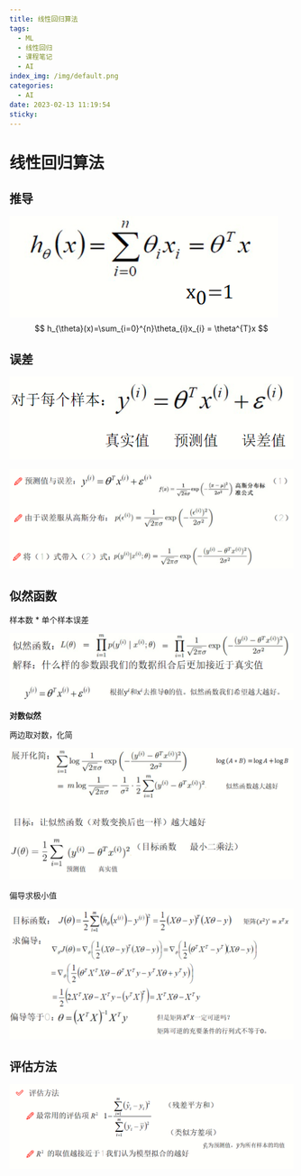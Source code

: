 ```yaml
---
title: 线性回归算法
tags:
  - ML
  - 线性回归
  - 课程笔记
  - AI
index_img: /img/default.png
categories:
  - AI
date: 2023-02-13 11:19:54
sticky:
---
```


# 线性回归算法

## 推导

![image-20230227081749262](./img/image-20230227081749262.png)
$$
h_{\theta}(x)=\sum_{i=0}^{n}\theta_{i}x_{i} = \theta^{T}x 
$$

##  误差



![image-20230227082419902](./img/image-20230227082419902.png)

![image-20230227083626427](./img/image-20230227083626427.png)

## 似然函数

样本数 * 单个样本误差

![image-20230227085712494](./img/image-20230227085712494.png)

**对数似然**

两边取对数，化简

![image-20230227090806923](./img/image-20230227090806923.png)

偏导求极小值

![image-20230227092357871](./img/image-20230227092357871.png)

## 评估方法

![image-20230227092708283](./img/image-20230227092708283.png)
